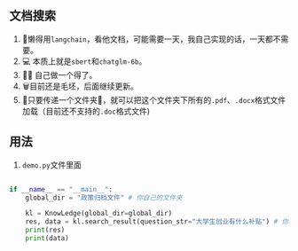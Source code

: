 ## 文档搜索
1. 🥱懒得用`langchain`，看他文档，可能需要一天，我自己实现的话，一天都不需要。
2. 💻 本质上就是`sbert`和`chatglm-6b`。
3. 👨‍💻 自己做一个得了。
4. 🗑️目前还是毛坯，后面继续更新。
5. 🎯只要传递一个文件夹📁，就可以把这个文件夹下所有的`.pdf`、`.docx`格式文件加载（目前还不支持的`.doc`格式文件)


## 用法
1. `demo.py`文件里面

```python 

if __name__ == "__main__":
    global_dir = "政策归档文件" # 你自己的文件夹

    kl = KnowLedge(global_dir=global_dir)
    res, data = kl.search_result(question_str="大学生创业有什么补贴") # 你想问什么呢
    print(res)
    print(data)
```


